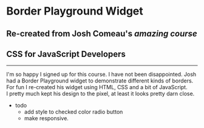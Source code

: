 # Border Playground Widget

## Re-created from Josh Comeau's _amazing course_

## CSS for JavaScript Developers

---

I'm so happy I signed up for this course. I have not been disappointed.
Josh had a Border Playground widget to demonstrate different kinds of borders.  
For fun I re-created his widget using HTML, CSS and a bit of JavaScript.  
I pretty much kept his design to the pixel, at least it looks pretty darn close.

- todo
  - add style to checked color radio button
  - make responsive.
